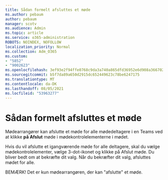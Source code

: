 ```yaml
---
title: Sådan formelt afsluttes et møde
ms.author: pebaum
author: pebaum
manager: scotv
ms.audience: Admin
ms.topic: article
ms.service: o365-administration
ROBOTS: NOINDEX, NOFOLLOW
localization_priority: Normal
ms.collection: Adm_O365
ms.custom:
- "5852"
- "9002623"
ms.openlocfilehash: 3ef93e2f94ffe0768c9da3a740a865dfd36952e6d908a36670275297aed39913
ms.sourcegitcommit: b5f7da89a650d2915dc652449623c78be6247175
ms.translationtype: MT
ms.contentlocale: da-DK
ms.lasthandoff: 08/05/2021
ms.locfileid: "53963277"
---
```

# <a name="how-to-formally-end-a-meeting"></a>Sådan formelt afsluttes et møde

Mødearrangører kan afslutte et møde for alle mødedeltagere i en Teams ved at klikke **på Afslut** møde i mødekontrolelementerne i mødet.  

Hvis du vil afslutte et igangværende møde for alle deltagere, skal du vælge mødekontrolelementer, vælge 3-dot-ikonet og klikke på Afslut møde. Du bliver bedt om at bekræfte dit valg. Når du bekræfter dit valg, afsluttes mødet for alle.

BEMÆRK! Det er kun mødearrangøren, der kan "afslutte" et møde.